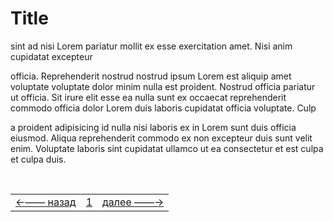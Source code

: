 # Title

 sint ad nisi Lorem pariatur mollit ex esse exercitation amet. Nisi anim cupidatat excepteur 
 
 officia. Reprehenderit nostrud nostrud ipsum Lorem est aliquip amet voluptate voluptate dolor minim nulla est proident. Nostrud officia pariatur ut officia. Sit irure elit esse ea nulla sunt ex occaecat reprehenderit commodo officia dolor Lorem duis laboris cupidatat officia voluptate. Culp
 
 a proident adipisicing id nulla nisi laboris ex in Lorem sunt duis officia eiusmod. Aliqua reprehenderit commodo ex non excepteur duis sunt velit enim. Voluptate laboris sint cupidatat ullamco ut ea consectetur et est culpa et culpa duis.


<!--ystm_start-->
<!-- Не удаляйте закомментированнные метки с префиксом: ystm_ -->
<br>

||||
|:---|:---:|---:|
[←—— назад](readme.md)|[1](#)|[далее ——→](buki-page.md)

<br>
<!--ystm_end-->
